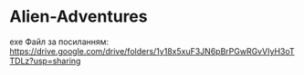 # Alien-Adventures
exe Файл за посиланням: https://drive.google.com/drive/folders/1y18x5xuF3JN6pBrPGwRGvVIyH3oTTDLz?usp=sharing
